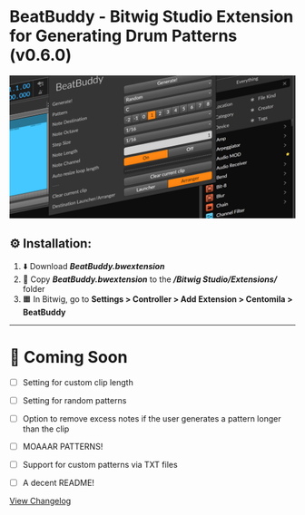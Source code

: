 # BeatBuddy - Bitwig Studio Extension for Generating Drum Patterns (v0.6.0)

![Screenshot v0.6.0](image.png)

## ⚙️ Installation:

1. ⬇️ Download **_BeatBuddy.bwextension_**  
2. 📂 Copy **_BeatBuddy.bwextension_** to the **_/Bitwig Studio/Extensions/_** folder  
3. 🟧 In Bitwig, go to **Settings > Controller > Add Extension > Centomila > BeatBuddy**  

---


# 🚀 Coming Soon

- [ ] Setting for custom clip length  
- [ ] Setting for random patterns  
- [ ] Option to remove excess notes if the user generates a pattern longer than the clip  
- [ ] MOAAAR PATTERNS!
- [ ] Support for custom patterns via TXT files  
- [ ] A decent README!


[View Changelog](CHANGELOG.md)  
